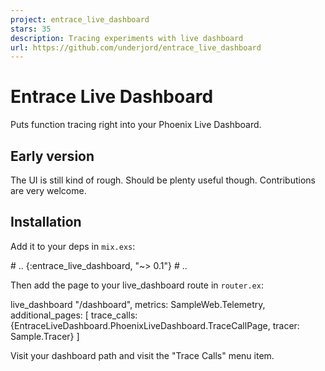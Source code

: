 ```yaml
---
project: entrace_live_dashboard
stars: 35
description: Tracing experiments with live dashboard
url: https://github.com/underjord/entrace_live_dashboard
---
```


Entrace Live Dashboard
======================

Puts function tracing right into your Phoenix Live Dashboard.

Early version
-------------

The UI is still kind of rough. Should be plenty useful though. Contributions are very welcome.

Installation
------------

Add it to your deps in `mix.exs`:

\# ..
{:entrace\_live\_dashboard, "~> 0.1"}
\# ..

Then add the page to your live\_dashboard route in `router.ex`:

  live\_dashboard "/dashboard",
    metrics: SampleWeb.Telemetry,
    additional\_pages: \[
      trace\_calls:
        {EntraceLiveDashboard.PhoenixLiveDashboard.TraceCallPage, tracer: Sample.Tracer}
    \]

Visit your dashboard path and visit the "Trace Calls" menu item.
